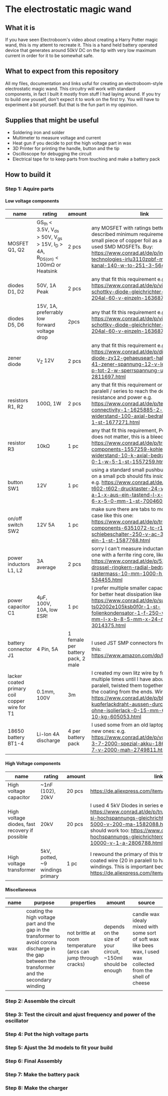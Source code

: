 # The electrostatic magic wand
## What it is
If you have seen Electroboom's video about creating a Harry Potter magic wand, this is my attemt to recreate it. 
This is a hand held battery operated device that generates around 50kV DC on the tip with very low maximum current in order for it to be somewhat safe.

## What to expect from this repository
All my files, documentation and links usful for creating an electroboom-style electrostatic magic wand.
This circuitry will work with standard components, in fact I built it mostly from stuff I had laying around.
If you try to build one youself, don't expect it to work on the first try. You will have to experiment a bit yourself. But that is the fun part in my oppinion.


## Supplies that might be useful
- Soldering iron and solder
- Multimeter to measure voltage and current
- Heat gun if you decide to pot the high voltage part in wax
- 3D Printer for printing the handle, button and the tip
- Oscilloscope for debugging the circuit
- Electrical tape for to keep parts from touching and make a battery pack

## How to build it
### Step 1: Aquire parts
#### Low voltage components
|name|rating|amount|link|
|---|---|---|---|
|MOSFET Q1, Q2|GS<sub>th</sub> < 3.5V, V<sub>ds</sub> > 50V, V<sub>gs</sub> > 15V, I<sub>D</sub> > 4A, R<sub>DS(on)</sub> < 100mΩ or Heatsink |2 pcs| any MOSFET with ratings better than the described minimum requirements. I used a small piece of copper foil as a heatsink as I used SMD MOSFETs. Buy: https://www.conrad.at/de/p/infineon-technologies-irlu3110zpbf-mosfet-1-n-kanal-140-w-to-251-3-564201.html|
|diodes D1, D2|50V, 1A Peak|2 pcs|any that fit this requirement e.g. https://www.conrad.at/de/p/vishay-schottky-diode-gleichrichter-mbr160-do-204al-60-v-einzeln-163687.html|
|diodes D5, D6|15V, 1A, preferrably low forward voltage drop|2pcs|any that fit this requirement e.g. https://www.conrad.at/de/p/vishay-schottky-diode-gleichrichter-mbr160-do-204al-60-v-einzeln-163687.html|
|zener diode|V<sub>Z</sub> 12V|2 pcs|any that fit this requirement e.g. https://www.conrad.at/de/p/diotec-z-diode-zy12-gehaeuseart-halbleiter-do-41-zener-spannung-12-v-leistung-max-p-tot-2-w-sperrspannung-u-r-7-v-2811697.html|
|resistors R1, R2|100Ω, 1W|2 pcs|any that fit this requirement or multiple in paralell / series to reach the desired resistance and power e.g. https://www.conrad.at/de/p/te-connectivity-1-1625885-2-metallschicht-widerstand-100-axial-bedrahtet-1-w-5-1-st-1677271.html|
|resistor R3|10kΩ|1 pc|any that fit this requirement, Power rating does not matter, this is a bleed resistor e.g. https://www.conrad.at/de/p/tru-components-1557259-kohleschicht-widerstand-10-k-axial-bedrahtet-0204-0-1-w-5-1-st-1557259.html|
|button SW1|12V|1 pc|using a standard small pushbutton soldered on a small pcb should fits inside the housing e.g. https://www.conrad.at/de/p/weltron-t602-t602-drucktaster-24-v-dc-0-05-a-1-x-aus-ein-tastend-l-x-b-x-h-6-x-6-x-5-0-mm-1-st-700460.html|
|on/off switch SW2|12V 5A|1 pc|make sure there are tabs to mount it in the case like this one: https://www.conrad.at/de/p/tru-components-6351072-tc-r13-603c-05-schiebeschalter-250-v-ac-3-a-1-x-ein-ein-1-st-1587768.html|
|power inductors L1, L2|3A average|2 pcs|sorry I can't measure inductance... I used one with a ferrite ring core, like this one: https://www.conrad.at/de/p/534455-drossel-ringkern-radial-bedrahtet-rastermass-10-mm-1000-h-16-a-1-st-534455.html|
|power capacitor C1|4µF, 100V, 10A, low ESR!|1 pc|I prefer multiple smaller capacitors in paralell for better heat dissipation like 4*1µF: https://www.conrad.at/de/p/suntan-ts02002e105ksb0f0r-1-st-folienkondensator-1-f-250-v-10-20-mm-l-x-b-8-5-mm-x-24-mm-3014375.html|
|battery connector J1|4 Pin, 5A|1 female per battery pack, 2 male| I used JST SMP connectors from a set like this: https://www.amazon.com/dp/B0C8N8JBDC/|
|lacker coated primary coil copper wire for T1|0.1mm, 100V|3m|I created my own litz wire by folding it multiple times until I have about 16 wires paralell, twisted them together and removed the coating from the ends. Wire like this: https://www.conrad.at/de/p/block-kupferlackdraht-aussen-durchmesser-ohne-isolierlack-0-15-mm-609-m-0-10-kg-605053.html|
|18650 battery BT1-4|Li-Ion 4A discharge|4 per battery pack|I used some from an old laptop battery. Buy new ones: e.g. https://www.conrad.at/de/p/voltcraft-vc-li-3-7-2000-spezial-akku-18650-li-ion-3-7-v-2000-mah-2749811.html|
#### High Voltage components
|name|rating|amount|link|
|---|---|---|---|
|High voltage capacitor|~1nF (102), 20kV|20 pcs|https://de.aliexpress.com/item/1005006355663702.html|
|High voltage diodes, fast recovery if possible|20kV|20 pcs|I used 4 5kV Diodes in series each https://www.conrad.at/de/p/tru-components-schnelle-si-hochspannungs-gleichrichterdiode-tc-hv5-do-15-5000-v-200-ma-1582088.html, but 2 of these each should work too: https://www.conrad.at/de/p/diotec-si-hochspannungs-gleichrichterdiode-2cl72a-d2-5x12-10000-v-1-a-2806788.html
|High voltage transformer|5kV, potted, ~9 windings primary|1 pc|I rewound the primary of this transformer using lacker coated wire (20 in paralell to handle the current) with 9 windings. This is important because of the skin effect! https://de.aliexpress.com/item/4001091321165.html |
#### Miscellaneous
|name|purpose|properties|amount|source|
|---|---|---|---|---|
|wax|coating the high voltage part and the gap in the transformer to avoid corona discharge in the gap between the transformer and the secondary winding|not brittle at room temperature (arcs can jump through cracks)|depends on the size of your circuit, ~150ml should be enough |candle wax idealy mixed with some sort of soft wax like bees wax, I used wax collected from the shell of cheese|
### Step 2: Assemble the circuit
### Step 3: Test the circuit and ajust frequency and power of the oscillator
### Step 4: Pot the high voltage parts
### Step 5: Ajust the 3d models to fit your build
### Step 6: Final Assembly
### Step 7: Make the battery pack
### Step 8: Make the charger
